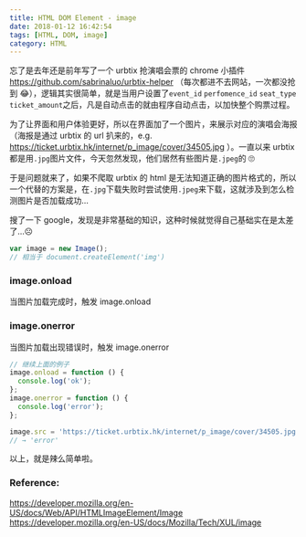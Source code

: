 ```yaml
---
title: HTML DOM Element - image
date: 2018-01-12 16:42:54
tags: [HTML, DOM, image]
category: HTML
---
```


忘了是去年还是前年写了一个 urbtix 抢演唱会票的 chrome 小插件 https://github.com/sabrinaluo/urbtix-helper （每次都进不去网站，一次都没抢到 😂），逻辑其实很简单，就是当用户设置了`event_id` `perfomence_id` `seat_type` `ticket_amount`之后，凡是自动点击的就由程序自动点击，以加快整个购票过程。

为了让界面和用户体验更好，所以在界面加了一个图片，来展示对应的演唱会海报（海报是通过 urbtix 的 url 扒来的，e.g. https://ticket.urbtix.hk/internet/p_image/cover/34505.jpg ）。一直以来 urbtix 都是用`.jpg`图片文件，今天忽然发现，他们居然有些图片是`.jpeg`的 🙄

于是问题就来了，如果不爬取 urbtix 的 html 是无法知道正确的图片格式的，所以一个代替的方案是，在`.jpg`下载失败时尝试使用`.jpeg`来下载，这就涉及到怎么检测图片是否加载成功…

搜了一下 google，发现是非常基础的知识，这种时候就觉得自己基础实在是太差了…☹

```javascript
var image = new Image();
// 相当于 document.createElement('img')
```

### image.onload

当图片加载完成时，触发 image.onload

### image.onerror

当图片加载出现错误时，触发 image.onerror

```javascript
// 继续上面的例子
image.onload = function () {
  console.log('ok');
};
image.onerror = function () {
  console.log('error');
};

image.src = 'https://ticket.urbtix.hk/internet/p_image/cover/34505.jpg';
// → 'error'
```

以上，就是辣么简单啦。

### Reference:

https://developer.mozilla.org/en-US/docs/Web/API/HTMLImageElement/Image
https://developer.mozilla.org/en-US/docs/Mozilla/Tech/XUL/image
